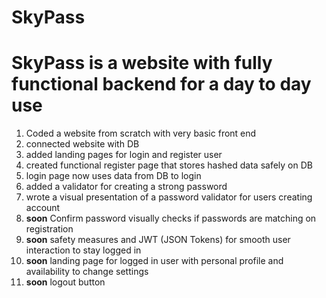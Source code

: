 # SkyPass
<h1>SkyPass is a website with fully functional backend for a day to day use</h1>

1) Coded a website from scratch with very basic front end
2) connected website with DB
3) added landing pages for login and register user
4) created functional register page that stores hashed data safely on DB
5) login page now uses data from DB to login
6) added a validator for creating a strong password
7) wrote a visual presentation of a password validator for users creating account
8) **soon** Confirm password visually checks if passwords are matching on registration
9) **soon** safety measures and JWT (JSON Tokens) for smooth user interaction to stay logged in
10) **soon** landing page for logged in user with personal profile and availability to change settings
11) **soon** logout button
